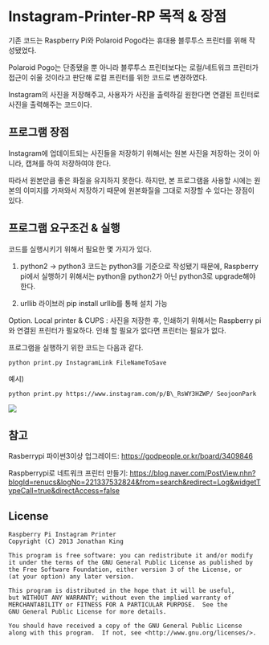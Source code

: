 Instagram-Printer-RP 목적 & 장점
==============================

기존 코드는 Raspberry Pi와 Polaroid Pogo라는 휴대용 블루투스 프린터를 위해 작성됐었다.


Polaroid Pogo는 단종됐을 뿐 아니라 블루투스 프린터보다는 로컬/네트워크  프린터가 접근이 쉬울 것이라고 판단해 로컬 프린터를 위한 코드로 변경하였다.


Instagram의 사진을 저장해주고, 사용자가 사진을 출력하길 원한다면 연결된 프린터로 사진을 출력해주는 코드이다.




프로그램 장점
---------------------

Instagram에 업데이트되는 사진들을 저장하기 위해서는 원본 사진을 저장하는 것이 아니라, 캡쳐를 하여 저장하여야 한다.



따라서 원본만큼 좋은 화질을 유지하지 못한다. 하지만, 본 프로그램을 사용할 시에는 원본의 이미지를 가져와서 저장하기 때문에 원본화질을 그대로 저장할 수 있다는 장점이 있다.




프로그램 요구조건 & 실행
-------------------

코드를 실행시키기 위해서 필요한 몇 가지가 있다.


1. python2 -> python3
코드는 python3를 기준으로 작성됐기 때문에, Raspberry pi에서 실행하기 위해서는 python을 python2가 아닌 python3로 upgrade해야 한다.


2. urllib 라이브러
 pip install urllib를 통해 설치 가능


Option. Local printer & CUPS : 사진을 저장한 후, 인쇄하기 위해서는 Raspberry pi와 연결된 프린터가 필요하다. 인쇄 할 필요가 없다면 프린터는 필요가 없다.


프로그램을 실행하기 위한 코드는 다음과 같다.

	python print.py InstagramLink FileNameToSave

예시)

	python print.py https://www.instagram.com/p/B\_RsWY3HZWP/ SeojoonPark
   
<img src= "https://scontent-ssn1-1.cdninstagram.com/v/t51.2885-15/e35/p1080x1080/93810746_1175396686131524_1870466887554263304_n.jpg?_nc_ht=scontent-ssn1-1.cdninstagram.com&_nc_cat=1&_nc_ohc=0J_fE_cbqYUAX_WMHf9&oh=e0fe2ccb7abb8db1d0f1f16f8ce13a44&oe=5F0CD41B">




참고
----------------------

Rasberrypi 파이썬3이상 업그레이드: <https://godpeople.or.kr/board/3409846>


Raspberrypi로 네트워크 프린터 만들기: <https://blog.naver.com/PostView.nhn?blogId=renucs&logNo=221337532824&from=search&redirect=Log&widgetTypeCall=true&directAccess=false>

License
-------

    Raspberry Pi Instagram Printer
    Copyright (C) 2013 Jonathan King

    This program is free software: you can redistribute it and/or modify
    it under the terms of the GNU General Public License as published by
    the Free Software Foundation, either version 3 of the License, or
    (at your option) any later version.

    This program is distributed in the hope that it will be useful,
    but WITHOUT ANY WARRANTY; without even the implied warranty of
    MERCHANTABILITY or FITNESS FOR A PARTICULAR PURPOSE.  See the
    GNU General Public License for more details.

    You should have received a copy of the GNU General Public License
    along with this program.  If not, see <http://www.gnu.org/licenses/>.
